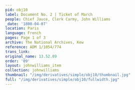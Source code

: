 ```yaml
---
pid: obj10
label: Document No. 2 | Ticket of March
people: Chief Jauce, Clerk Carmy, John Williams
_date: '1800-04-07'
location: Paris
language: French
pages: Page 1 of 3
archive: The National Archives, Kew
reference: ADM 1/1054/774
trans_link:
original_name: 13.52.09
order: '09'
layout: johnwilliams_item
collection: johnwilliams
thumbnail: "/img/derivatives/simple/obj10/thumbnail.jpg"
full: "/img/derivatives/simple/obj10/fullwidth.jpg"
---
```

